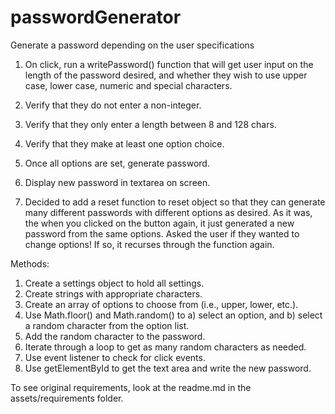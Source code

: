 # passwordGenerator
Generate a password depending on the user specifications

1. On click, run a writePassword() function that will get user input on the length
of the password desired, and whether they wish to use upper case, lower case, numeric 
and special characters.

2. Verify that they do not enter a non-integer.

4. Verify that they only enter a length between 8 and 128 chars.

5. Verify that they make at least one option choice.

6. Once all options are set, generate password.

7. Display new password in textarea on screen.

8. Decided to add a reset function to reset object so that they can generate many different passwords with different options as desired. As it was, the when you clicked on the button again, it just generated a new password from the same options. Asked the user if they wanted to change options! If so, it recurses through the function again.

Methods:

1. Create a settings object to hold all settings.
2. Create strings with appropriate characters.
4. Create an array of options to choose from (i.e., upper, lower, etc.).
5. Use Math.floor() and Math.random() to a) select an option, and b) select a 
random character from the option list.
6. Add the random character to the password.
7. Iterate through a loop to get as many random characters as needed.
8. Use event listener to check for click events.
9. Use getElementById to get the text area and write the new password.

To see original requirements, look at the readme.md in the assets/requirements folder.
